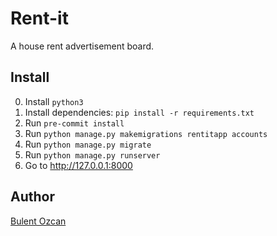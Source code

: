# Rent-it

A house rent advertisement board.

## Install

0. Install `python3`
1. Install dependencies: `pip install -r requirements.txt`
2. Run `pre-commit install`
3. Run `python manage.py makemigrations rentitapp accounts`
4. Run `python manage.py migrate`
5. Run `python manage.py runserver`
6. Go to http://127.0.0.1:8000

## Author

[Bulent Ozcan](https://github.com/air17)
